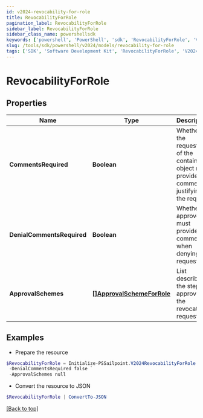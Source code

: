 ```yaml
---
id: v2024-revocability-for-role
title: RevocabilityForRole
pagination_label: RevocabilityForRole
sidebar_label: RevocabilityForRole
sidebar_class_name: powershellsdk
keywords: ['powershell', 'PowerShell', 'sdk', 'RevocabilityForRole', 'V2024RevocabilityForRole'] 
slug: /tools/sdk/powershell/v2024/models/revocability-for-role
tags: ['SDK', 'Software Development Kit', 'RevocabilityForRole', 'V2024RevocabilityForRole']
---
```



# RevocabilityForRole

## Properties

Name | Type | Description | Notes
------------ | ------------- | ------------- | -------------
**CommentsRequired** | **Boolean** | Whether the requester of the containing object must provide comments justifying the request | [optional] [default to $false]
**DenialCommentsRequired** | **Boolean** | Whether an approver must provide comments when denying the request | [optional] [default to $false]
**ApprovalSchemes** | [**[]ApprovalSchemeForRole**](approval-scheme-for-role) | List describing the steps in approving the revocation request | [optional] 

## Examples

- Prepare the resource
```powershell
$RevocabilityForRole = Initialize-PSSailpoint.V2024RevocabilityForRole  -CommentsRequired false `
 -DenialCommentsRequired false `
 -ApprovalSchemes null
```

- Convert the resource to JSON
```powershell
$RevocabilityForRole | ConvertTo-JSON
```


[[Back to top]](#) 

